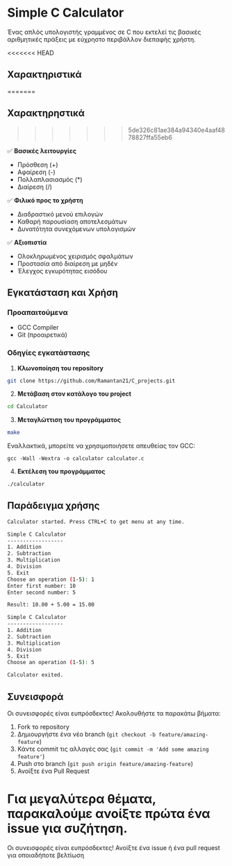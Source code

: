 # Simple C Calculator

Ένας απλός υπολογιστής γραμμένος σε C που εκτελεί τις βασικές αριθμητικές πράξεις με εύχρηστο περιβάλλον διεπαφής χρήστη.

<<<<<<< HEAD
## Χαρακτηριστικά 
=======
## Χαρακτηρηστικά 
>>>>>>> 5de326c81ae384a94340e4aaf4878827ffa55eb6

✅ **Βασικές λειτουργίες**
  - Πρόσθεση (+)
  - Αφαίρεση (-)
  - Πολλαπλασιασμός (*)
  - Διαίρεση (/)

✅ **Φιλικό προς το χρήστη**
  - Διαδραστικό μενού επιλογών
  - Καθαρή παρουσίαση αποτελεσμάτων
  - Δυνατότητα συνεχόμενων υπολογισμών

✅ **Αξιοπιστία**
  - Ολοκληρωμένος χειρισμός σφαλμάτων
  - Προστασία από διαίρεση με μηδέν
  - Έλεγχος εγκυρότητας εισόδου

## Εγκατάσταση και Χρήση

### Προαπαιτούμενα
- GCC Compiler
- Git (προαιρετικά)

### Οδηγίες εγκατάστασης

1. **Κλωνοποίηση του repository**
```bash
git clone https://github.com/Ramantan21/C_projects.git
```

2. **Μετάβαση στον κατάλογο του project**
```bash
cd Calculator
```
3. **Μεταγλώττιση του προγράμματος**
```bash
make
```
Εναλλακτικά, μπορείτε να χρησιμοποιήσετε απευθείας τον GCC:
```
gcc -Wall -Wextra -o calculator calculator.c
```

4. **Εκτέλεση του προγράμματος**
```bash
./calculator
```

## Παράδειγμα χρήσης

```bash
Calculator started. Press CTRL+C to get menu at any time.

Simple C Calculator
------------------
1. Addition
2. Subtraction
3. Multiplication
4. Division
5. Exit
Choose an operation (1-5): 1
Enter first number: 10
Enter second number: 5

Result: 10.00 + 5.00 = 15.00

Simple C Calculator
------------------
1. Addition
2. Subtraction
3. Multiplication
4. Division
5. Exit
Choose an operation (1-5): 5

Calculator exited.
```

## Συνεισφορά

Οι συνεισφορές είναι ευπρόσδεκτες! Ακολουθήστε τα παρακάτω βήματα:

1. Fork το repository
2. Δημιουργήστε ένα νέο branch (`git checkout -b feature/amazing-feature`)
3. Κάντε commit τις αλλαγές σας (`git commit -m 'Add some amazing feature'`)
4. Push στο branch (`git push origin feature/amazing-feature`)
5. Ανοίξτε ένα Pull Request

Για μεγαλύτερα θέματα, παρακαλούμε ανοίξτε πρώτα ένα issue για συζήτηση.
=======
Οι συνεισφορές είναι ευπρόσδεκτες!
Ανοίξτε ένα issue ή ένα pull request για οποιαδήποτε βελτίωση

